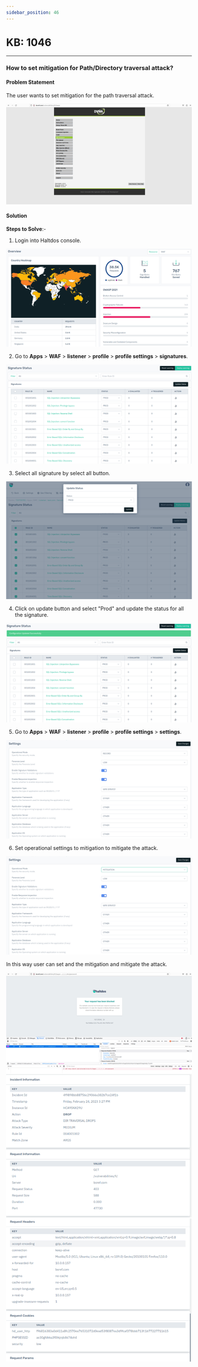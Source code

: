 ```yaml
---
sidebar_position: 46
---
```


# KB: 1046
-----------

### **How to set mitigation for Path/Directory traversal attack?**

#### **Problem Statement**

The user wants to set  mitigation for the path traversal attack.

![kb-1046](/img/waf/v7/kb/browser_kb_1046_1.png)

#### **Solution**

**Steps to Solve**:-

1. Login into Haltdos console.

![kb-1046](/img/waf/v8/kb/kb_1046_overview.png)

2. Go to **Apps** > **WAF** > **listener** > **profile** > **profile settings** > **signatures**.

![kb-1046](/img/waf/v8/kb/kb_1046_signatures.png)

 3. Select all signature by select all button.

![kb-1046](/img/waf/v8/kb/kb_1046_signature.png)

 4. Click on update button and select "Prod" and update the status for all the signature.

![kb-1046](/img/waf/v8/kb/kb_1046_prod_update.png)

 5. Go to **Apps** > **WAF** > **listener** > **profile** > **profile settings** > **settings**.

![kb-1046](/img/waf/v8/kb/kb_1046_prof_settings.png)

 6. Set operational settings to mitigation to mitigate the attack.

![kb-1046](/img/waf/v8/kb/kb_1046_prof_miti.png)

In this way user can set and the mitigation and mitigate the attack.

![kb-1046](/img/waf/v7/kb/browser_kb_1046_7.png)
![kb-1046](/img/waf/v8/kb/kb_1046_incicdent_info.png)
![kb-1046](/img/waf/v8/kb/kb_1046_request_inf.png)

